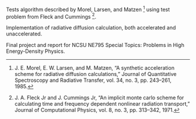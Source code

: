 Tests algorithm described by Morel, Larsen, and Matzen [^1] using test problem from Fleck and Cummings [^2].

Implementation of radiative diffusion calculation, both accelerated and unaccelerated.

Final project and report for NCSU NE795 Special Topics: Problems in High Energy-Density Physics.



[^1]:J. E. Morel, E. W. Larsen, and M. Matzen, “A synthetic acceleration scheme for radiative diffusion calculations,” Journal of Quantitative Spectroscopy and Radiative Transfer, vol. 34, no. 3, pp. 243–261, 1985.
[^2]:J. A. Fleck Jr and J. Cummings Jr, “An implicit monte carlo scheme for calculating time and frequency dependent nonlinear radiation transport,” Journal of Computational Physics, vol. 8, no. 3, pp. 313–342, 1971.

